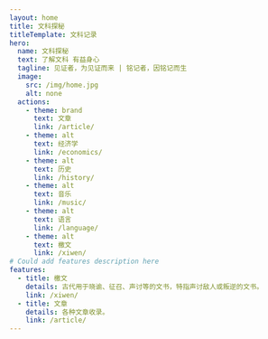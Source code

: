 ```yaml
---
layout: home
title: 文科探秘
titleTemplate: 文科记录
hero:
  name: 文科探秘
  text: 了解文科 有益身心
  tagline: 见证者，为见证而来 | 铭记者，因铭记而生
  image:
    src: /img/home.jpg
    alt: none
  actions:
    - theme: brand
      text: 文章
      link: /article/      
    - theme: alt
      text: 经济学
      link: /economics/
    - theme: alt
      text: 历史
      link: /history/
    - theme: alt
      text: 音乐
      link: /music/   
    - theme: alt
      text: 语言
      link: /language/   
    - theme: alt
      text: 檄文
      link: /xiwen/
# Could add features description here
features:
  - title: 檄文
    details: 古代用于晓谕、征召、声讨等的文书，特指声讨敌人或叛逆的文书。
    link: /xiwen/
  - title: 文章
    details: 各种文章收录。  
    link: /article/
---
```

